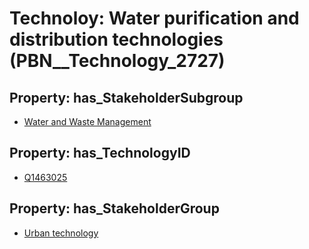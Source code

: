 # Technoloy: __Water purification and distribution technologies__ (PBN__Technology_2727)

## Property: has_StakeholderSubgroup

* [Water and Waste Management](PBN__TechSubgroup_134)

## Property: has_TechnologyID

* [Q1463025](Q1463025)

## Property: has_StakeholderGroup

* [Urban technology](PBN__TechGroup_14)

